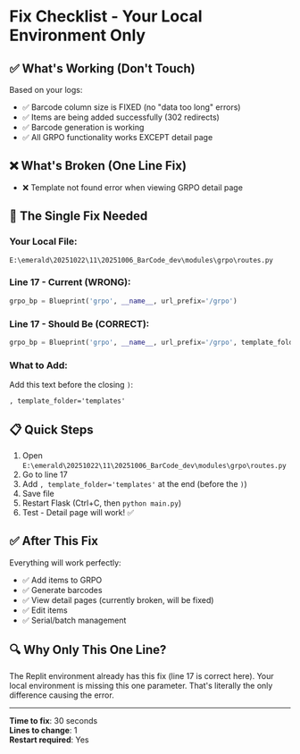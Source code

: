 # Fix Checklist - Your Local Environment Only

## ✅ What's Working (Don't Touch)

Based on your logs:
- ✅ Barcode column size is FIXED (no "data too long" errors)
- ✅ Items are being added successfully (302 redirects)
- ✅ Barcode generation is working
- ✅ All GRPO functionality works EXCEPT detail page

## ❌ What's Broken (One Line Fix)

- ❌ Template not found error when viewing GRPO detail page

## 🎯 The Single Fix Needed

### Your Local File:
```
E:\emerald\20251022\11\20251006_BarCode_dev\modules\grpo\routes.py
```

### Line 17 - Current (WRONG):
```python
grpo_bp = Blueprint('grpo', __name__, url_prefix='/grpo')
```

### Line 17 - Should Be (CORRECT):
```python
grpo_bp = Blueprint('grpo', __name__, url_prefix='/grpo', template_folder='templates')
```

### What to Add:
Add this text before the closing `)`:
```
, template_folder='templates'
```

## 📋 Quick Steps

1. Open `E:\emerald\20251022\11\20251006_BarCode_dev\modules\grpo\routes.py`
2. Go to line 17
3. Add `, template_folder='templates'` at the end (before the `)`)
4. Save file
5. Restart Flask (Ctrl+C, then `python main.py`)
6. Test - Detail page will work! ✅

## ✅ After This Fix

Everything will work perfectly:
- ✅ Add items to GRPO
- ✅ Generate barcodes
- ✅ View detail pages (currently broken, will be fixed)
- ✅ Edit items
- ✅ Serial/batch management

## 🔍 Why Only This One Line?

The Replit environment already has this fix (line 17 is correct here).
Your local environment is missing this one parameter.
That's literally the only difference causing the error.

---

**Time to fix**: 30 seconds  
**Lines to change**: 1  
**Restart required**: Yes
